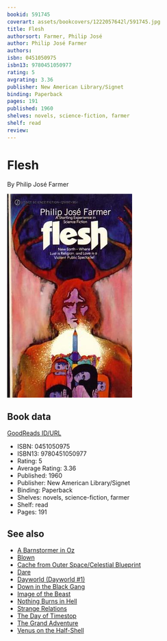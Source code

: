 ```yaml
---
bookid: 591745
coverart: assets/bookcovers/1222057642l/591745.jpg
title: Flesh
authorsort: Farmer, Philip José
author: Philip José Farmer
authors: 
isbn: 0451050975
isbn13: 9780451050977
rating: 5
avgrating: 3.36
publisher: New American Library/Signet
binding: Paperback
pages: 191
published: 1960
shelves: novels, science-fiction, farmer
shelf: read
review: 
---
```


# Flesh

By Philip José Farmer

![](../../assets/bookcovers/1222057642l/591745.jpg)

## Book data

[GoodReads ID/URL](https://www.goodreads.com/book/show/591745)

- ISBN: 0451050975
- ISBN13: 9780451050977
- Rating: 5
- Average Rating: 3.36
- Published: 1960
- Publisher: New American Library/Signet
- Binding: Paperback
- Shelves: novels, science-fiction, farmer
- Shelf: read
- Pages: 191


## See also

- [A Barnstormer in Oz](A_Barnstormer_in_Oz.md)
- [Blown](Blown.md)
- [Cache from Outer Space/Celestial Blueprint](Cache_from_Outer_Space-Celestial_Blueprint.md)
- [Dare](Dare.md)
- [Dayworld (Dayworld #1)](Dayworld_Dayworld_1.md)
- [Down in the Black Gang](Down_in_the_Black_Gang.md)
- [Image of the Beast](Image_of_the_Beast.md)
- [Nothing Burns in Hell](Nothing_Burns_in_Hell.md)
- [Strange Relations](Strange_Relations.md)
- [The Day of Timestop](The_Day_of_Timestop.md)
- [The Grand Adventure](The_Grand_Adventure.md)
- [Venus on the Half-Shell](Venus_on_the_Half-Shell.md)
